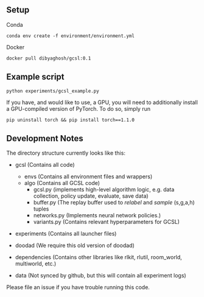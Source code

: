 


## Setup

Conda

```
conda env create -f environment/environment.yml
```

Docker

```
docker pull dibyaghosh/gcsl:0.1
```


## Example script

```
python experiments/gcsl_example.py
```

If you have, and would like to use, a GPU, you will need to additionally install a GPU-compiled version of PyTorch. To do so, simply run

```
pip uninstall torch && pip install torch==1.1.0
```

## Development Notes

The directory structure currently looks like this:

- gcsl (Contains all code)
    - envs (Contains all environment files and wrappers)
    - algo (Contains all GCSL code)
        - gcsl.py (implements high-level algorithm logic, e.g. data collection, policy update, evaluate, save data)
        - buffer.py (The replay buffer used to *relabel* and *sample* (s,g,a,h) tuples
        - networks.py (Implements neural network policies.)
        - variants.py (Contains relevant hyperparameters for GCSL)

- experiments (Contains all launcher files)
- doodad (We require this old version of doodad)
- dependencies (Contains other libraries like rlkit, rlutil, room_world, multiworld, etc.)
- data (Not synced by github, but this will contain all experiment logs)

Please file an issue if you have trouble running this code.


